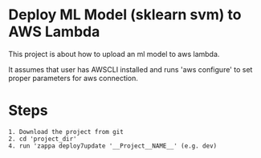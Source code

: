 # Deploy ML Model (sklearn svm) to AWS Lambda

This project is about how to upload an ml model to aws lambda.

It assumes that user has AWSCLI installed and runs 'aws configure' to set proper parameters for aws connection.

# Steps

    1. Download the project from git
    2. cd 'project_dir'
    4. run 'zappa deploy7update '__Project__NAME__' (e.g. dev)
